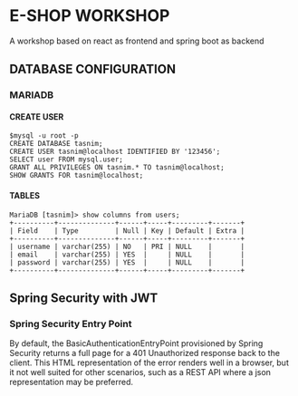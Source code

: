 # E-SHOP WORKSHOP
A workshop based on react as frontend and spring boot as backend

## DATABASE CONFIGURATION
### MARIADB
#### CREATE USER
````
$mysql -u root -p
CREATE DATABASE tasnim;
CREATE USER tasnim@localhost IDENTIFIED BY '123456';
SELECT user FROM mysql.user;
GRANT ALL PRIVILEGES ON tasnim.* TO tasnim@localhost;
SHOW GRANTS FOR tasnim@localhost;
````
#### TABLES
````
MariaDB [tasnim]> show columns from users;
+----------+--------------+------+-----+---------+-------+
| Field    | Type         | Null | Key | Default | Extra |
+----------+--------------+------+-----+---------+-------+
| username | varchar(255) | NO   | PRI | NULL    |       |
| email    | varchar(255) | YES  |     | NULL    |       |
| password | varchar(255) | YES  |     | NULL    |       |
+----------+--------------+------+-----+---------+-------+
````

## Spring Security with JWT
### Spring Security Entry Point
By default, the BasicAuthenticationEntryPoint provisioned by Spring Security returns 
a full page for a 401 Unauthorized response back to the client. This HTML representation 
of the error renders well in a browser, but it not well suited for other scenarios, 
such as a REST API where a json representation may be preferred.

